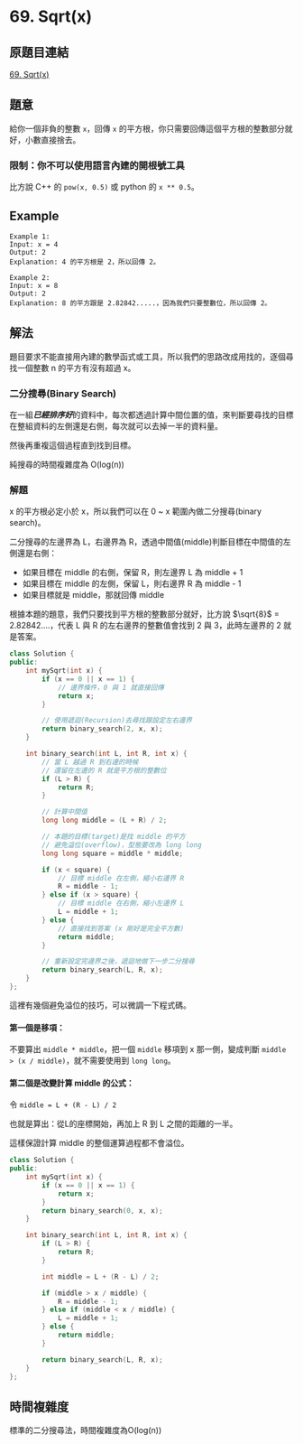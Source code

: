 # 69. Sqrt(x)

## 原題目連結
[69. Sqrt(x)](https://leetcode.com/problems/sqrtx/description/)

## 題意
給你一個非負的整數 `x`，回傳 `x` 的平方根，你只需要回傳這個平方根的整數部分就好，小數直接捨去。

### 限制：你不可以使用語言內建的開根號工具

比方說 C++ 的 `pow(x, 0.5)` 或 python 的 `x ** 0.5`。

## Example
```
Example 1:
Input: x = 4
Output: 2
Explanation: 4 的平方根是 2，所以回傳 2。

Example 2:
Input: x = 8
Output: 2
Explanation: 8 的平方跟是 2.82842.....，因為我們只要整數位，所以回傳 2。
```

## 解法
題目要求不能直接用內建的數學函式或工具，所以我們的思路改成用找的，逐個尋找一個整數 n 的平方有沒有超過 x。

### 二分搜尋(Binary Search)
在一組***已經排序好***的資料中，每次都透過計算中間位置的值，來判斷要尋找的目標在整組資料的左側還是右側，每次就可以去掉一半的資料量。

然後再重複這個過程直到找到目標。

純搜尋的時間複雜度為 O(log(n))

### 解題
x 的平方根必定小於 x，所以我們可以在 0 ~ x 範圍內做二分搜尋(binary search)。

二分搜尋的左邊界為 L，右邊界為 R，透過中間值(middle)判斷目標在中間值的左側還是右側：
* 如果目標在 middle 的右側，保留 R，則左邊界 L 為 middle + 1
* 如果目標在 middle 的左側，保留 L，則右邊界 R 為 middle - 1
* 如果目標就是 middle，那就回傳 middle

根據本題的題意，我們只要找到平方根的整數部分就好，比方說 $\sqrt{8}$ = 2.82842....，代表 L 與 R 的左右邊界的整數值會找到 2 與 3，此時左邊界的 2 就是答案。

```c++
class Solution {
public:
    int mySqrt(int x) {
        if (x == 0 || x == 1) {
            // 邊界條件，0 與 1 就直接回傳
            return x;
        }

        // 使用遞迴(Recursion)去尋找跟設定左右邊界
        return binary_search(2, x, x);
    }

    int binary_search(int L, int R, int x) {
        // 當 L 越過 R 到右邊的時候
        // 還留在左邊的 R 就是平方根的整數位
        if (L > R) {
            return R;
        }

        // 計算中間值
        long long middle = (L + R) / 2;

        // 本題的目標(target)是找 middle 的平方
        // 避免溢位(overflow)，型態要改為 long long
        long long square = middle * middle;

        if (x < square) {
            // 目標 middle 在左側，縮小右邊界 R
            R = middle - 1;
        } else if (x > square) {
            // 目標 middle 在右側，縮小左邊界 L
            L = middle + 1;
        } else {
            // 直接找到答案 (x 剛好是完全平方數)
            return middle;
        }

        // 重新設定完邊界之後，遞迴地做下一步二分搜尋
        return binary_search(L, R, x);
    }
};
```

這裡有幾個避免溢位的技巧，可以微調一下程式碼。

#### 第一個是移項：

不要算出 `middle * middle`，把一個 `middle` 移項到 x 那一側，變成判斷 `middle > (x / middle)`，就不需要使用到 `long long`。


#### 第二個是改變計算 middle 的公式：

令 ```middle = L + (R - L) / 2```

也就是算出：從L的座標開始，再加上 R 到 L 之間的距離的一半。

這樣保證計算 middle 的整個運算過程都不會溢位。

```c++
class Solution {
public:
    int mySqrt(int x) {
        if (x == 0 || x == 1) {
            return x;
        }
        return binary_search(0, x, x);
    }

    int binary_search(int L, int R, int x) {
        if (L > R) {
            return R;
        }

        int middle = L + (R - L) / 2;

        if (middle > x / middle) {
            R = middle - 1;
        } else if (middle < x / middle) {
            L = middle + 1;
        } else {
            return middle;
        }

        return binary_search(L, R, x);
    }
};
```

## 時間複雜度
標準的二分搜尋法，時間複雜度為O(log(n))